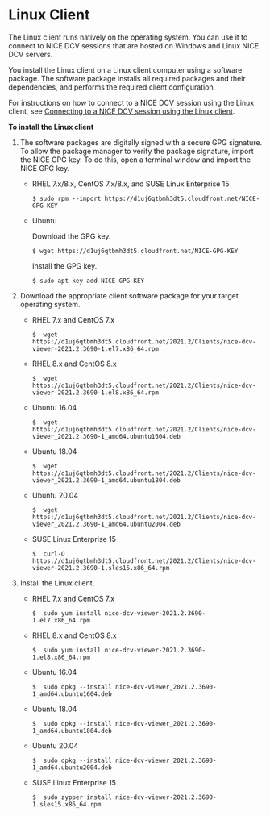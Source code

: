 # Linux Client<a name="client-linux"></a>

The Linux client runs natively on the operating system\. You can use it to connect to NICE DCV sessions that are hosted on Windows and Linux NICE DCV servers\.

You install the Linux client on a Linux client computer using a software package\. The software package installs all required packages and their dependencies, and performs the required client configuration\.

For instructions on how to connect to a NICE DCV session using the Linux client, see [Connecting to a NICE DCV session using the Linux client](using-connecting-linux.md)\.

**To install the Linux client**

1. The software packages are digitally signed with a secure GPG signature\. To allow the package manager to verify the package signature, import the NICE GPG key\. To do this, open a terminal window and import the NICE GPG key\.
   + RHEL 7\.x/8\.x, CentOS 7\.x/8\.x, and SUSE Linux Enterprise 15

     ```
     $ sudo rpm --import https://d1uj6qtbmh3dt5.cloudfront.net/NICE-GPG-KEY
     ```
   + Ubuntu

     Download the GPG key\.

     ```
     $ wget https://d1uj6qtbmh3dt5.cloudfront.net/NICE-GPG-KEY
     ```

     Install the GPG key\.

     ```
     $ sudo apt-key add NICE-GPG-KEY
     ```

1. Download the appropriate client software package for your target operating system\.
   + RHEL 7\.x and CentOS 7\.x

     ```
     $  wget https://d1uj6qtbmh3dt5.cloudfront.net/2021.2/Clients/nice-dcv-viewer-2021.2.3690-1.el7.x86_64.rpm
     ```
   + RHEL 8\.x and CentOS 8\.x

     ```
     $  wget https://d1uj6qtbmh3dt5.cloudfront.net/2021.2/Clients/nice-dcv-viewer-2021.2.3690-1.el8.x86_64.rpm
     ```
   + Ubuntu 16\.04

     ```
     $  wget https://d1uj6qtbmh3dt5.cloudfront.net/2021.2/Clients/nice-dcv-viewer_2021.2.3690-1_amd64.ubuntu1604.deb
     ```
   + Ubuntu 18\.04

     ```
     $  wget https://d1uj6qtbmh3dt5.cloudfront.net/2021.2/Clients/nice-dcv-viewer_2021.2.3690-1_amd64.ubuntu1804.deb
     ```
   + Ubuntu 20\.04

     ```
     $  wget https://d1uj6qtbmh3dt5.cloudfront.net/2021.2/Clients/nice-dcv-viewer_2021.2.3690-1_amd64.ubuntu2004.deb
     ```
   + SUSE Linux Enterprise 15

     ```
     $  curl-O https://d1uj6qtbmh3dt5.cloudfront.net/2021.2/Clients/nice-dcv-viewer-2021.2.3690-1.sles15.x86_64.rpm
     ```

1. Install the Linux client\.
   + RHEL 7\.x and CentOS 7\.x

     ```
     $  sudo yum install nice-dcv-viewer-2021.2.3690-1.el7.x86_64.rpm
     ```
   + RHEL 8\.x and CentOS 8\.x

     ```
     $  sudo yum install nice-dcv-viewer-2021.2.3690-1.el8.x86_64.rpm
     ```
   + Ubuntu 16\.04

     ```
     $  sudo dpkg --install nice-dcv-viewer_2021.2.3690-1_amd64.ubuntu1604.deb
     ```
   + Ubuntu 18\.04

     ```
     $  sudo dpkg --install nice-dcv-viewer_2021.2.3690-1_amd64.ubuntu1804.deb
     ```
   + Ubuntu 20\.04

     ```
     $  sudo dpkg --install nice-dcv-viewer_2021.2.3690-1_amd64.ubuntu2004.deb
     ```
   + SUSE Linux Enterprise 15

     ```
     $  sudo zypper install nice-dcv-viewer-2021.2.3690-1.sles15.x86_64.rpm
     ```